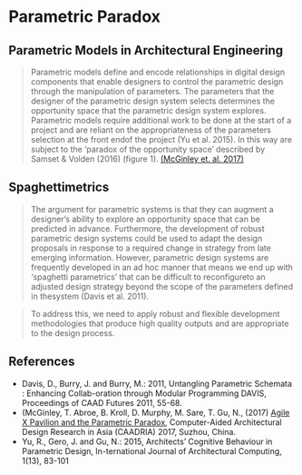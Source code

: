 # Parametric Paradox


## Parametric Models in Architectural Engineering
> Parametric models define and encode relationships in digital design components that enable designers to control the parametric design through the manipulation of parameters. The parameters that the designer of the parametric design system selects determines the opportunity space that the parametric design system explores. Parametric models require additional work to be done at the start of a project and are reliant on the appropriateness of the parameters selection at the front endof the project (Yu et al. 2015). In this way are subject to the ‘paradox of the opportunity space’ described by Samset & Volden (2016) (figure 1).
[(McGinley et. al. 2017)]

## Spaghettimetrics
>The argument for parametric systems is that they can augment a designer’s ability to explore an opportunity space that can be predicted in advance. Furthermore, the development of robust parametric design systems could be used to adapt the design proposals in response to a required change in strategy from late emerging information. However, parametric design systems are frequently developed in an ad hoc manner that means we end up with ‘spaghetti parametrics’ that can be difficult to reconfigureto an adjusted design strategy beyond the scope of the parameters defined in thesystem (Davis et al. 2011).

>To address this, we need to apply robust and flexible development methodologies that produce high quality outputs and are appropriate to the design process.

## References
* Davis, D., Burry, J. and Burry, M.: 2011, Untangling Parametric Schemata : Enhancing Collab-oration through Modular Programming DAVIS, Proceedings of CAAD Futures 2011, 55-68. 
* (McGinley, T. Abroe, B. Kroll, D. Murphy, M. Sare, T. Gu, N., (2017) [Agile X Pavilion and the Parametric Paradox], Computer-Aided Architectural Design Research in Asia (CAADRIA) 2017, Suzhou, China.
* Yu, R., Gero, J. and Gu, N.: 2015, Architects’ Cognitive Behaviour in Parametric Design, In-ternational Journal of Architectural Computing, 1(13), 83-101

[(McGinley et. al. 2017)]: https://www.researchgate.net/publication/315689068_Agile_X_UniSA_Pavilion_Agile_Principles_and_the_Parametric_Paradox
[Agile X Pavilion and the Parametric Paradox]: https://www.researchgate.net/publication/315689068_Agile_X_UniSA_Pavilion_Agile_Principles_and_the_Parametric_Paradox
